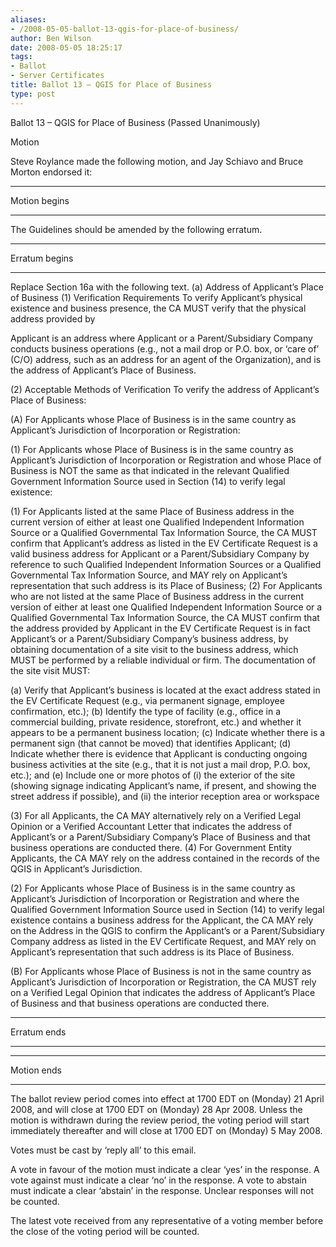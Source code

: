 ```yaml
---
aliases:
- /2008-05-05-ballot-13-qgis-for-place-of-business/
author: Ben Wilson
date: 2008-05-05 18:25:17
tags:
- Ballot
- Server Certificates
title: Ballot 13 – QGIS for Place of Business
type: post
---
```


Ballot 13 – QGIS for Place of Business (Passed Unanimously)

Motion

Steve Roylance made the following motion, and Jay Schiavo and Bruce Morton endorsed it:

______________________________________________________________________

Motion begins

______________________________________________________________________

The Guidelines should be amended by the following erratum.

______________________________________________________________________

Erratum begins

______________________________________________________________________

Replace Section 16a with the following text. (a) Address of Applicant’s Place of Business (1) Verification Requirements To verify Applicant’s physical existence and business presence, the CA MUST verify that the physical address provided by

Applicant is an address where Applicant or a Parent/Subsidiary Company conducts business operations (e.g., not a mail drop or P.O. box, or ‘care of’ (C/O) address, such as an address for an agent of the Organization), and is the address of Applicant’s Place of Business.

(2) Acceptable Methods of Verification To verify the address of Applicant’s Place of Business:

(A) For Applicants whose Place of Business is in the same country as Applicant’s Jurisdiction of Incorporation or Registration:

(1) For Applicants whose Place of Business is in the same country as Applicant’s Jurisdiction of Incorporation or Registration and whose Place of Business is NOT the same as that indicated in the relevant Qualified Government Information Source used in Section (14) to verify legal existence:

(1) For Applicants listed at the same Place of Business address in the current version of either at least one Qualified Independent Information Source or a Qualified Governmental Tax Information Source, the CA MUST confirm that Applicant’s address as listed in the EV Certificate Request is a valid business address for Applicant or a Parent/Subsidiary Company by reference to such Qualified Independent Information Sources or a Qualified Governmental Tax Information Source, and MAY rely on Applicant’s representation that such address is its Place of Business; (2) For Applicants who are not listed at the same Place of Business address in the current version of either at least one Qualified Independent Information Source or a Qualified Governmental Tax Information Source, the CA MUST confirm that the address provided by Applicant in the EV Certificate Request is in fact Applicant’s or a Parent/Subsidiary Company’s business address, by obtaining documentation of a site visit to the business address, which MUST be performed by a reliable individual or firm. The documentation of the site visit MUST:

(a) Verify that Applicant’s business is located at the exact address stated in the EV Certificate Request (e.g., via permanent signage, employee confirmation, etc.); (b) Identify the type of facility (e.g., office in a commercial building, private residence, storefront, etc.) and whether it appears to be a permanent business location; (c) Indicate whether there is a permanent sign (that cannot be moved) that identifies Applicant; (d) Indicate whether there is evidence that Applicant is conducting ongoing business activities at the site (e.g., that it is not just a mail drop, P.O. box, etc.); and (e) Include one or more photos of (i) the exterior of the site (showing signage indicating Applicant’s name, if present, and showing the street address if possible), and (ii) the interior reception area or workspace

(3) For all Applicants, the CA MAY alternatively rely on a Verified Legal Opinion or a Verified Accountant Letter that indicates the address of Applicant’s or a Parent/Subsidiary Company’s Place of Business and that business operations are conducted there. (4) For Government Entity Applicants, the CA MAY rely on the address contained in the records of the QGIS in Applicant’s Jurisdiction.

(2) For Applicants whose Place of Business is in the same country as Applicant’s Jurisdiction of Incorporation or Registration and where the Qualified Government Information Source used in Section (14) to verify legal existence contains a business address for the Applicant, the CA MAY rely on the Address in the QGIS to confirm the Applicant’s or a Parent/Subsidiary Company address as listed in the EV Certificate Request, and MAY rely on Applicant’s representation that such address is its Place of Business.

(B) For Applicants whose Place of Business is not in the same country as Applicant’s Jurisdiction of Incorporation or Registration, the CA MUST rely on a Verified Legal Opinion that indicates the address of Applicant’s Place of Business and that business operations are conducted there.

______________________________________________________________________

Erratum ends

______________________________________________________________________

______________________________________________________________________

Motion ends

______________________________________________________________________

The ballot review period comes into effect at 1700 EDT on (Monday) 21 April 2008, and will close at 1700 EDT on (Monday) 28 Apr 2008. Unless the motion is withdrawn during the review period, the voting period will start immediately thereafter and will close at 1700 EDT on (Monday) 5 May 2008.

Votes must be cast by ‘reply all’ to this email.

A vote in favour of the motion must indicate a clear ‘yes’ in the response. A vote against must indicate a clear ‘no’ in the response. A vote to abstain must indicate a clear ‘abstain’ in the response. Unclear responses will not be counted.

The latest vote received from any representative of a voting member before the close of the voting period will be counted.